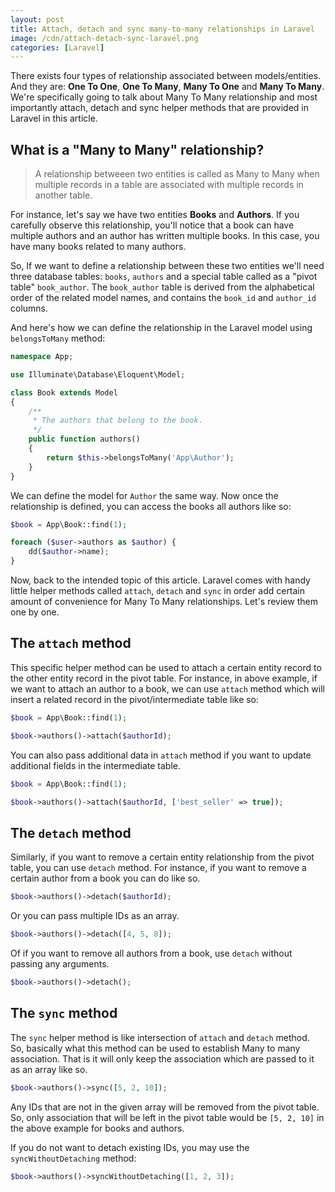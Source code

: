 ```yaml
---
layout: post
title: Attach, detach and sync many-to-many relationships in Laravel
image: /cdn/attach-detach-sync-laravel.png
categories: [Laravel]
---
```


There exists four types of relationship associated between models/entities. And they are: **One To One**, **One To Many**, **Many To One** and **Many To Many**. We're specifically going to talk about Many To Many relationship and most importantly attach, detach and sync helper methods that are provided in Laravel in this article.

## What is a "Many to Many" relationship?

> A relationship betweeen two entities is called as Many to Many when multiple records in a table are associated with multiple records in another table. 

For instance, let's say we have two entities **Books** and **Authors**. If you carefully observe this relationship, you'll notice that a book can have multiple authors and an author has written multiple books. In this case, you have many books related to many authors. 

So, If we want to define a relationship between these two entities we'll need three database tables: `books`, `authors` and a special table called as a "pivot table" `book_author`. The  `book_author` table is derived from the alphabetical order of the related model names, and contains the `book_id` and `author_id` columns.

And here's how we can define the relationship in the Laravel model using `belongsToMany` method:

```php
namespace App;

use Illuminate\Database\Eloquent\Model;

class Book extends Model
{
    /**
     * The authors that belong to the book.
     */
    public function authors()
    {
        return $this->belongsToMany('App\Author');
    }
}
```

We can define the model for `Author` the same way. Now once the relationship is defined, you can access the books all authors like so:

```php
$book = App\Book::find(1);

foreach ($user->authors as $author) {
    dd($author->name);
}
```

Now, back to the intended topic of this article. Laravel comes with handy little helper methods called `attach`, `detach` and `sync` in order add certain amount of convenience for Many To Many relationships. Let's review them one by one.

## The `attach` method

This specific helper method can be used to attach a certain entity record to the other entity record in the pivot table. For instance, in above example, if we want to attach an author to a book, we can use `attach` method which will insert a related record in the pivot/intermediate table like so:

```php
$book = App\Book::find(1);

$book->authors()->attach($authorId);
```

You can also pass additional data in `attach` method if you want to update additional fields in the intermediate table.

```php
$book = App\Book::find(1);

$book->authors()->attach($authorId, ['best_seller' => true]);
```

## The `detach` method

Similarly, if you want to remove a certain entity relationship from the pivot table, you can use `detach` method. For instance, if you want to remove a certain author from a book you can do like so.

```php
$book->authors()->detach($authorId);
```

Or you can pass multiple IDs as an array.

```php
$book->authors()->detach([4, 5, 8]);
```

Of if you want to remove all authors from a book, use `detach` without passing any arguments.

```php
$book->authors()->detach();
```

## The `sync` method

The `sync` helper method is like intersection of `attach` and `detach` method. So, basically what this method can be used to establish Many to many association. That is it will only keep the association which are passed to it as an array like so.

```php
$book->authors()->sync([5, 2, 10]);
```

Any IDs that are not in the given array will be removed from the pivot table. So, only association that will be left in the pivot table would be `[5, 2, 10]` in the above example for books and authors.

If you do not want to detach existing IDs, you may use the `syncWithoutDetaching` method:

```php
$book->authors()->syncWithoutDetaching([1, 2, 3]);
```
